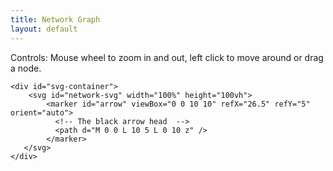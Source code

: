 ```yaml
---
title: Network Graph
layout: default
---
```


<style>

.links line {
  stroke: #999;
  stroke-opacity: 0.6;
}

text {
  font-family: sans-serif;
  pointer-events: none;
}

#svg-container {
background-color: #ffffff;
}
</style>

<div class="card">

Controls: Mouse wheel to zoom in and out, left click to move around or drag a
node.

    <div id="svg-container">
        <svg id="network-svg" width="100%" height="100vh">
            <marker id="arrow" viewBox="0 0 10 10" refX="26.5" refY="5" orient="auto">
              <!-- The black arrow head  -->
              <path d="M 0 0 L 10 5 L 0 10 z" />
            </marker>
       </svg>
    </div>
</div>

<script src="https://d3js.org/d3.v4.min.js"></script>
<script>

const default_text_size = 15;

var svg = d3.select("#network-svg")
  .call(d3.zoom().on("zoom", function () {
       svg.attr("transform", d3.event.transform);
       svg.selectAll("text")
         .attr("font-size", function(d) {
                const zoom = d3.event.transform.k
                const size = (default_text_size / zoom);

                if (zoom < 1.0) {
                   // Hide text when zoomed out
                   return "0px";
                } else {
                   return size + "px";
                }
            });
    }))
  .append("g");

var width = document.getElementById('svg-container').clientWidth;
var height = document.getElementById('svg-container').clientHeight;;

var simulation = d3.forceSimulation()
    .force("link", d3.forceLink().id(function(d) { return d.id; }))
    .force("charge", d3.forceManyBody())
    .force("center", d3.forceCenter(width / 2, height / 2));

d3.json("deps_graph_data.json", function(error, graph) {
  if (error) throw error;

  var link = svg.append("g")
      .attr("class", "links")
      .selectAll("line")
      .data(graph.links)
      .enter().append("line")
      .attr("marker-end", "url(#arrow)")
      .attr("stroke-width", function(d) { return Math.sqrt(d.value); });

 var node = svg.append("g")
      .attr("class", "nodes")
      .selectAll("g")
      .data(graph.nodes)
      .enter().append("g")

  var circles = node.append("circle")
      .attr("r", 5)
      .attr("fill", function(d) { return d.color; })
      .call(d3.drag()
          .on("start", dragstarted)
          .on("drag", dragged)
          .on("end", dragended));

  var lables = node.append("text")
      .text(function(d) {
        return d.id;
      })
      .attr('x', 6)
      .attr('y', 3)
      .attr('font-size', default_text_size + 'px');

  node.append("title")
      .text(function(d) { return d.id; });

  simulation
      .nodes(graph.nodes)
      .on("tick", ticked);

  simulation.force("link")
      .links(graph.links);

  function ticked() {
    link
        .attr("x1", function(d) { return d.source.x; })
        .attr("y1", function(d) { return d.source.y; })
        .attr("x2", function(d) { return d.target.x; })
        .attr("y2", function(d) { return d.target.y; });

    node
        .attr("transform", function(d) {
          return "translate(" + d.x + "," + d.y + ")";
        })
  }
});

function dragstarted(d) {
  if (!d3.event.active) simulation.alphaTarget(0.3).restart();
  d.fx = d.x;
  d.fy = d.y;
}

function dragged(d) {
  d.fx = d3.event.x;
  d.fy = d3.event.y;
}

function dragended(d) {
  if (!d3.event.active) simulation.alphaTarget(0);
  d.fx = null;
  d.fy = null;
}
</script>

